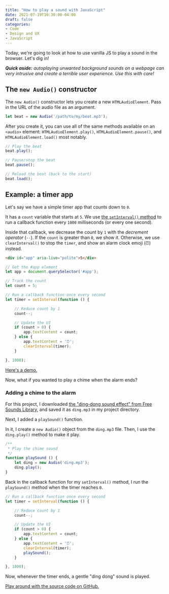 ```yaml
---
title: "How to play a sound with JavaScript"
date: 2021-07-19T10:30:00-04:00
draft: false
categories:
- Code
- Design and UX
- JavaScript
---
```


Today, we're going to look at how to use vanilla JS to play a sound in the browser. Let's dig in!

_**Quick aside:** autoplaying unwanted background sounds on a webpage can very intrusive and create a terrible user experience. Use this with care!_

## The `new Audio()` constructor

The `new Audio()` constructor lets you create a new `HTMLAudioElement`. Pass in the URL of the audio file as an argument.

```js
let beat = new Audio('/path/to/my/beat.mp3');
```

After you create it, you can use all of the same methods available on an `<audio>` element: `HTMLAudioElement.play()`, `HTMLAudioElement.pause()`, and `HTMLAudioElement.load()` most notably.

```js
// Play the beat
beat.play();

// Pause/stop the beat
beat.pause();

// Reload the beat (back to the start)
beat.load();
```

## Example: a timer app

Let's say we have a simple timer app that counts down to `0`.

It has a `count` variable that starts at `5`. We use [the `setInterval()` method](/how-to-run-a-function-repeatedly-at-a-desired-interval-using-vanilla-js/) to run a callback function every `1000` milliseconds (or every one second).

Inside that callback, we decrease the count by `1` with the _decrement operator_ (`--`). If the `count` is greater than `0`, we show it. Otherwise, we use `clearInterval()` to stop the `timer`, and show an alarm clock emoji (⏰) instead.

```html
<div id="app" aria-live="polite">5</div>
```

```js
// Get the #app element
let app = document.querySelector('#app');

// Track the count
let count = 5;

// Run a callback function once every second
let timer = setInterval(function () {

	// Reduce count by 1
	count--;

	// Update the UI
	if (count > 0) {
		app.textContent = count;
	} else {
		app.textContent = '⏰';
		clearInterval(timer);
	}

}, 1000);
```

[Here's a demo.](https://codepen.io/cferdinandi/pen/yLbXqmQ)

Now, what if you wanted to play a chime when the alarm ends?

### Adding a chime to the alarm

For this project, I downloaded [the "ding-dong sound effect" from Free Sounds Library](https://www.freesoundslibrary.com/ding-ding-sound-effect/), and saved it as `ding.mp3` in my project directory.

Next, I added a `playSound()` function.

In it, I create a `new Audio()` object from the `ding.mp3` file. Then, I use the `ding.play()` method to make it play.

```js
/**
 * Play the chime sound
 */
function playSound () {
	let ding = new Audio('ding.mp3');
	ding.play();
}
```

Back in the callback function for my `setInterval()` method, I run the `playSound()` method when the timer reaches `0`.

```js
// Run a callback function once every second
let timer = setInterval(function () {

	// Reduce count by 1
	count--;

	// Update the UI
	if (count > 0) {
		app.textContent = count;
	} else {
		app.textContent = '⏰';
		clearInterval(timer);
		playSound();
	}

}, 1000);
```

Now, whenever the timer ends, a gentle "ding dong" sound is played.

[Play around with the source code on GitHub.](https://gist.github.com/cferdinandi/9842dbe5f7286f0ed1edbb7203453a61)